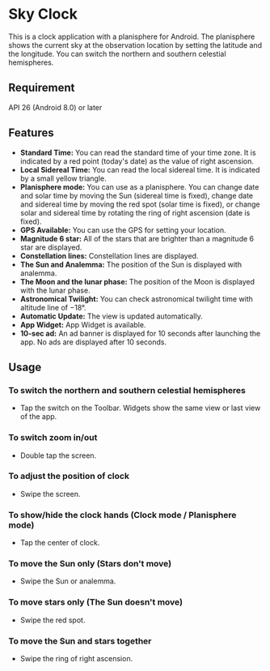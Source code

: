 # Sky Clock
This is a clock application with a planisphere for Android. The planisphere shows the current sky at the observation location by setting the latitude and the longitude. You can switch the northern and southern celestial hemispheres.

## Requirement
API 26 (Android 8.0) or later

## Features
* **Standard Time:** You can read the standard time of your time zone. It is indicated by a red point (today's date) as the value of right ascension.
* **Local Sidereal Time:** You can read the local sidereal time. It is indicated by a small yellow triangle.
* **Planisphere mode:** You can use as a planisphere. You can change date and solar time by moving the Sun (sidereal time is fixed), change date and sidereal time by moving the red spot (solar time is fixed), or change solar and sidereal time by rotating the ring of right ascension (date is fixed).
* **GPS Available:** You can use the GPS for setting your location.
* **Magnitude 6 star:** All of the stars that are brighter than a magnitude 6 star are displayed.
* **Constellation lines:** Constellation lines are displayed.
* **The Sun and Analemma:** The position of the Sun is displayed with analemma.
* **The Moon and the lunar phase:** The position of the Moon is displayed with the lunar phase.
* **Astronomical Twilight:** You can check astronomical twilight time with altitude line of −18°.
* **Automatic Update:** The view is updated automatically.
* **App Widget:** App Widget is available.
* **10-sec ad:** An ad banner is displayed for 10 seconds after launching the app. No ads are displayed after 10 seconds.


## Usage

### To switch the northern and southern celestial hemispheres
* Tap the switch on the Toolbar. Widgets show the same view or last view of the app.

### To switch zoom in/out
* Double tap the screen.

### To adjust the position of clock
* Swipe the screen.

### To show/hide the clock hands (Clock mode / Planisphere mode)
* Tap the center of clock.

### To move the Sun only (Stars don't move)
* Swipe the Sun or analemma.

### To move stars only (The Sun doesn't move)
* Swipe the red spot.

### To move the Sun and stars together
* Swipe the ring of right ascension.

